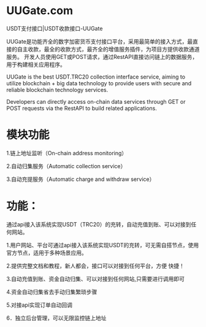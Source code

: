 # UUGate.com
USDT支付接口|USDT收款接口-UUGate

UUGate是功能齐全的数字加密货币支付接口平台，采用最简单的接入方式，最直接的自主收款，最全的收款方式，最齐全的增值服务插件，为项目方提供收款通道服务。
开发人员使用GET或POST请求，通过RestAPI直接访问链上的数据服务，用于构建相关应用程序。

UUGate is the best USDT.TRC20 collection interface service, aiming to utilize blockchain + big data technology to provide users with secure and reliable blockchain technology services.

Developers can directly access on-chain data services through GET or POST requests via the RestAPI to build related applications.


# 模块功能


1.链上地址监听（On-chain address monitoring）

2.自动归集服务（Automatic collection service）

3.自动充提服务（Automatic charge and withdraw service）

# 功能：


通过api接入该系统实现USDT（TRC20）的充转，自动充值到账、可以对接到任何网站。

1.用户网站、平台可通过api接入该系统实现USDT的充转，可无需自搭节点，使用官方节点，适用于多种场景应用。

2.提供完整文档和教程，新人都会，接口可以对接到任何平台，方便 快捷！

3.自动充值到账、资金自动归集、可以对接到任何网站,只需要进行调用即可

4.资金自动归集省去手动归集繁琐步骤

5.对接api实现订单自动回调

6．独立后台管理，可以无限监控链上地址

